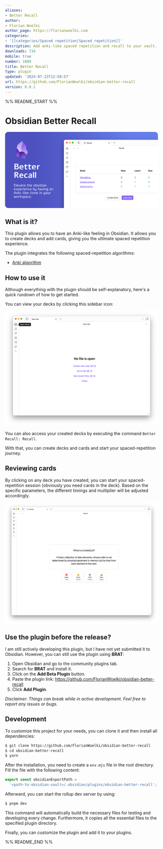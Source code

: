```yaml
---
aliases:
- Better Recall
author:
- Florian Woelki
author_page: https://florianwoelki.com
categories:
- '[[categories/Spaced repetition|Spaced repetition]]'
description: Add anki-like spaced repetition and recall to your vault.
downloads: 734
mobile: true
number: 1809
title: Better Recall
type: plugin
updated: '2024-07-23T12:50:57'
url: https://github.com/FlorianWoelki/obsidian-better-recall
version: 0.0.1
---
```


%% README_START %%

# Obsidian Better Recall

![Preview Image](https://raw.githubusercontent.com/FlorianWoelki/obsidian-better-recall/HEAD/docs/preview-image.png)


## What is it?

This plugin allows you to have an Anki-like feeling in Obsidian.
It allows you to create decks and add cards, giving you the ultimate spaced repetition experience.

The plugin integrates the following spaced-repetition algorithms:

- [Anki algorithm](https://faqs.ankiweb.net/what-spaced-repetition-algorithm.html)


## How to use it

Although everything with the plugin should be self-explanatory, here's a quick rundown of how to get started.

You can view your decks by clicking this sidebar icon:

![Preview Image](https://raw.githubusercontent.com/FlorianWoelki/obsidian-better-recall/HEAD/docs/decks.png)

You can also access your created decks by executing the command `Better Recall: Recall`.

With that, you can create decks and cards and start your spaced-repetition journey.

## Reviewing cards

By clicking on any deck you have created, you can start your spaced-repetition session (obviously you need cards in the deck).
Based on the specific parameters, the different timings and multiplier will be adjusted accordingly.

![Preview Image](https://raw.githubusercontent.com/FlorianWoelki/obsidian-better-recall/HEAD/docs/recall.png)


## Use the plugin before the release?

I am still actively developing this plugin, but I have not yet submitted it to Obsidian.
However, you can still use the plugin using **BRAT**:

1. Open Obsidian and go to the community plugins tab.
2. Search for **BRAT** and install it.
3. Click on the **Add Beta Plugin** button.
4. Paste the plugin link: https://github.com/FlorianWoelki/obsidian-better-recall
5. Click **Add Plugin**.

*Disclaimer: Things can break while in active development. Feel free to report any issues or bugs.*


## Development

To customize this project for your needs, you can clone it and then install all dependencies:
```sh
$ git clone https://github.com/FlorianWoelki/obsidian-better-recall
$ cd obsidian-better-recall
$ yarn
```

After the installation, you need to create a `env.mjs` file in the root directory. Fill the file with the following content:

```js
export const obsidianExportPath =
  '<path-to-obsidian-vault>/.obsidian/plugins/obsidian-better-recall';
```

Afterward, you can start the rollup dev server by using:

```sh
$ pnpm dev
```

This command will automatically build the necessary files for testing and developing every change. Furthermore, it copies all the essential files to the specified plugin directory.

Finally, you can customize the plugin and add it to your plugins.


%% README_END %%